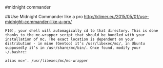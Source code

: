 #midnight commander

##Use Midnight Commander like a pro
http://klimer.eu/2015/05/01/use-midnight-commander-like-a-pro/
```
F10), your shell will automagically cd to that directory. This is done thanks to the mc-wrapper script that should be bundled with your installation of mc. The exact location is dependent on your distribution - in mine (Gentoo) it’s /usr/libexec/mc/, in Ubuntu supposedly it’s in /usr/share/mc/bin/. Once found, modify your ~/.bashrc:

alias mc='. /usr/libexec/mc/mc-wrapper
```
